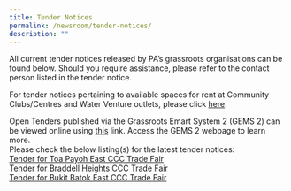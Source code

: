 ```yaml
---
title: Tender Notices
permalink: /newsroom/tender-notices/
description: ""
---
```

All current tender notices released by PA’s grassroots organisations can be found below. Should you require assistance, please refer to the contact person listed in the tender notice.

For tender notices pertaining to available spaces for rent at Community Clubs/Centres and Water Venture outlets, please click [here](/our-network/community-clubs/rentals).

Open Tenders published via the Grassroots Emart System 2 (GEMS 2) can be viewed online using [this](https://gems.pa.gov.sg/account/vendors) link. Access the GEMS 2 webpage to learn more.
<br>
Please check the below listing(s) for the latest tender notices: <br>
[Tender for Toa Payoh East CCC Trade Fair](/tender-details/toapayoheastccctradefair) <br>
[Tender for Braddell Heights CCC Trade Fair]( /tender-details/braddellheightsccctradefair)<br>
[Tender for Bukit Batok East CCC Trade Fair](/tender-details/bbeccctradefair)